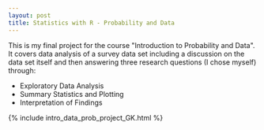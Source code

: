 ```yaml
---
layout: post
title: Statistics with R - Probability and Data
---
```


This is my final project for the course "Introduction to Probability and Data". 
It covers data analysis of a survey data set including a discussion on the data set itself and then answering three research questions (I chose myself) through:

 * Exploratory Data Analysis
 * Summary Statistics and Plotting
 * Interpretation of Findings

{% include intro_data_prob_project_GK.html %}
